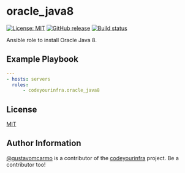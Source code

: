 # oracle_java8

[![License: MIT](https://img.shields.io/badge/License-MIT-yellow.svg)](https://opensource.org/licenses/MIT) [![GitHub release](https://img.shields.io/github/release/codeyourinfra/oracle-java8.svg)]() [![Build status](https://travis-ci.org/codeyourinfra/oracle-java8.svg?branch=master)](https://travis-ci.org/codeyourinfra/oracle-java8)

Ansible role to install Oracle Java 8.

## Example Playbook

```yml
---
- hosts: servers
  roles:
      - codeyourinfra.oracle_java8
```

## License

[MIT](https://opensource.org/licenses/MIT)

## Author Information

[@gustavomcarmo](https://github.com/gustavomcarmo) is a contributor of the [codeyourinfra](https://github.com/codeyourinfra/codeyourinfra) project. Be a contributor too!
